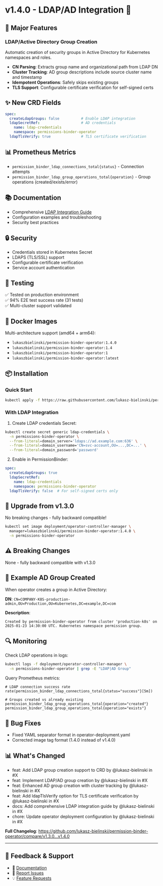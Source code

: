 # v1.4.0 - LDAP/AD Integration 🔐

## 🎯 Major Features

### LDAP/Active Directory Group Creation
Automatic creation of security groups in Active Directory for Kubernetes namespaces and roles.

- **CN Parsing**: Extracts group name and organizational path from LDAP DN
- **Cluster Tracking**: AD group descriptions include source cluster name and timestamp
- **Idempotent Operations**: Safely skips existing groups
- **TLS Support**: Configurable certificate verification for self-signed certs

## ✨ New CRD Fields

```yaml
spec:
  createLdapGroups: false          # Enable LDAP integration
  ldapSecretRef:                   # AD credentials
    name: ldap-credentials
    namespace: permissions-binder-operator
  ldapTlsVerify: true              # TLS certificate verification
```

## 📊 Prometheus Metrics

- `permission_binder_ldap_connections_total{status}` - Connection attempts
- `permission_binder_ldap_group_operations_total{operation}` - Group operations (created/exists/error)

## 📚 Documentation

- Comprehensive [LDAP Integration Guide](docs/LDAP_INTEGRATION.md)
- Configuration examples and troubleshooting
- Security best practices

## 🔒 Security

- Credentials stored in Kubernetes Secret
- LDAPS (TLS/SSL) support
- Configurable certificate verification
- Service account authentication

## 🧪 Testing

✅ Tested on production environment  
✅ 94% E2E test success rate (31 tests)  
✅ Multi-cluster support validated

## 🐳 Docker Images

Multi-architecture support (amd64 + arm64):
- `lukaszbielinski/permission-binder-operator:1.4.0`
- `lukaszbielinski/permission-binder-operator:1.4`
- `lukaszbielinski/permission-binder-operator:1`
- `lukaszbielinski/permission-binder-operator:latest`

## 📦 Installation

### Quick Start

```bash
kubectl apply -f https://raw.githubusercontent.com/lukasz-bielinski/permission-binder-operator/v1.4.0/example/deployment/operator-deployment.yaml
```

### With LDAP Integration

1. Create LDAP credentials Secret:
```bash
kubectl create secret generic ldap-credentials \
  -n permissions-binder-operator \
  --from-literal=domain_server='ldaps://ad.example.com:636' \
  --from-literal=domain_username='CN=svc-account,OU=...,DC=...' \
  --from-literal=domain_password='password'
```

2. Enable in PermissionBinder:
```yaml
spec:
  createLdapGroups: true
  ldapSecretRef:
    name: ldap-credentials
    namespace: permissions-binder-operator
  ldapTlsVerify: false  # For self-signed certs only
```

## 🔄 Upgrade from v1.3.0

No breaking changes - fully backward compatible!

```bash
kubectl set image deployment/operator-controller-manager \
  manager=lukaszbielinski/permission-binder-operator:1.4.0 \
  -n permissions-binder-operator
```

## ⚠️ Breaking Changes

None - fully backward compatible with v1.3.0

## 📝 Example AD Group Created

When operator creates a group in Active Directory:

**DN**: `CN=COMPANY-K8S-production-admin,OU=Production,OU=Kubernetes,DC=example,DC=com`

**Description**: 
```
Created by permission-binder-operator from cluster 'production-k8s' on 2025-01-23 14:30:00 UTC. Kubernetes namespace permission group.
```

## 🔍 Monitoring

Check LDAP operations in logs:
```bash
kubectl logs -f deployment/operator-controller-manager \
  -n permissions-binder-operator | grep -E "LDAP|AD Group"
```

Query Prometheus metrics:
```promql
# LDAP connection success rate
rate(permission_binder_ldap_connections_total{status="success"}[5m])

# Groups created vs already existing
permission_binder_ldap_group_operations_total{operation="created"}
permission_binder_ldap_group_operations_total{operation="exists"}
```

## 🐛 Bug Fixes

- Fixed YAML separator format in operator-deployment.yaml
- Corrected image tag format (1.4.0 instead of v1.4.0)

## 📊 What's Changed

* feat: Add LDAP group creation support to CRD by @lukasz-bielinski in #X
* feat: Implement LDAP/AD group creation by @lukasz-bielinski in #X
* feat: Enhanced AD group creation with cluster tracking by @lukasz-bielinski in #X
* feat: Add ldapTlsVerify option for TLS certificate verification by @lukasz-bielinski in #X
* docs: Add comprehensive LDAP integration guide by @lukasz-bielinski in #X
* chore: Update operator deployment configuration by @lukasz-bielinski in #X

**Full Changelog**: https://github.com/lukasz-bielinski/permission-binder-operator/compare/v1.3.0...v1.4.0

---

## 💬 Feedback & Support

- 📖 [Documentation](https://github.com/lukasz-bielinski/permission-binder-operator/tree/main/docs)
- 🐛 [Report Issues](https://github.com/lukasz-bielinski/permission-binder-operator/issues)
- 💡 [Feature Requests](https://github.com/lukasz-bielinski/permission-binder-operator/issues/new)


